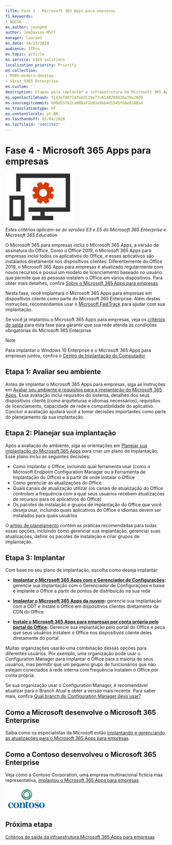 ```yaml
---
title: Fase 4 - Microsoft 365 Apps para empresas
f1.keywords:
- NOCSH
ms.author: josephd
author: JoeDavies-MSFT
manager: laurawi
ms.date: 10/23/2019
audience: ITPro
ms.topic: article
ms.service: o365-solutions
localization_priority: Priority
ms.collection:
- M365-modern-desktop
- Strat_O365_Enterprise
ms.custom: ''
description: Etapas para implantar a infraestrutura do Microsoft 365 Apps para empresas do Microsoft 365 Enterprise.
ms.openlocfilehash: 5143ef8872a7ebd119e77c6148288828a39e20d9
ms.sourcegitcommit: bd8d55f82ca008af1b93a9bb4d1545f68e8188ad
ms.translationtype: HT
ms.contentlocale: pt-BR
ms.lasthandoff: 05/04/2020
ms.locfileid: "44011942"
---
```

# <a name="phase-4-microsoft-365-apps-for-enterprise"></a>Fase 4 - Microsoft 365 Apps para empresas

![Fase 4 - Microsoft 365 Apps para empresas](../media/deploy-foundation-infrastructure/O365proplus_icon.png)

*Estes critérios aplicam-se às versões E3 e E5 do Microsoft 365 Enterprise e Microsoft 365 Education*

O Microsoft 365 para empresas inclui o Microsoft 365 Apps, a versão de assinatura do Office. Como o Office 2019, o Microsoft 365 Apps para empresas inclui todos os aplicativos do Office, e esses aplicativos são instalados diretamente nos dispositivos clientes. Diferentemente do Office 2019, o Microsoft 365 Apps para empresas é atualizado regularmente com novos recursos e possui um modelo de licenciamento baseado no usuário que permite que as pessoas instalem o Office em vários dispositivos. Para obter mais detalhes, confira [Sobre o Microsoft 365 Apps para empresas](https://docs.microsoft.com/deployoffice/about-microsoft-365-apps).

Nesta fase, você implantará o Microsoft 365 Apps para empresas em dispositivos cliente como parte do Microsoft 365 Enterprise. Além destas instruções, recomendamos usar o [Microsoft FastTrack](https://fasttrack.microsoft.com/office) para ajudar com sua implantação. 

Se você já implantou o Microsoft 365 Apps para empresas, veja os [critérios de saída](office365proplus-exit-criteria.md) para esta fase para garantir que sua rede atenda às condições obrigatórias do Microsoft 365 Enterprise.

>[!Note]
>Para implantar o Windows 10 Enterprise e o Microsoft 365 Apps para empresas juntos, confira o [Centro de Implantação do Computador](desktop-deployment-center-home.md).
>

## <a name="step-1-assess-your-environment"></a>Etapa 1: Avaliar seu ambiente

Antes de implantar o Microsoft 365 Apps para empresas, siga as instruções em [Avaliar seu ambiente e requisitos para a implantação do Microsoft 365 Apps](https://docs.microsoft.com/DeployOffice/assess-microsoft-365-apps). Essa avaliação inclui requisitos do sistema, detalhes dos seus dispositivos cliente (como arquiteturas e idiomas necessários), requisitos de licenciamento, capacidade de rede e compatibilidade do aplicativo. Concluir a avaliação ajudará você a tomar decisões importantes como parte do planejamento da sua implantação.

## <a name="step-2-plan-your-deployment"></a>Etapa 2: Planejar sua implantação

Após a avaliação do ambiente, siga as orientações em [Planejar sua implantação do Microsoft 365 Apps](https://docs.microsoft.com/DeployOffice/plan-microsoft-365-apps) para criar um plano de implantação. Esse plano inclui as seguintes decisões: 

- Como implantar o Office, incluindo qual ferramenta usar (como o Microsoft Endpoint Configuration Manager ou a Ferramenta de Implantação do Office) e a partir de onde instalar o Office
- Como gerenciar as atualizações do Office
- Quais canais de atualização utilizar (os canais de atualização do Office controlam a frequência com a qual seus usuários recebem atualizações de recursos para os aplicativos do Office)
- Os pacotes de instalação e grupos de implantação do Office que você deseja usar, incluindo quais aplicativos do Office e idiomas devem ser instalados para quais usuários

O [artigo de planejamento](https://docs.microsoft.com/DeployOffice/plan-microsoft-365-apps) contém as práticas recomendadas para todas essas opções, incluindo como gerenciar sua implantação, gerenciar suas atualizações, definir os pacotes de instalação e criar grupos de implantação. 

## <a name="step-3-deploy"></a>Etapa 3: Implantar

Com base no seu plano de implantação, escolha como deseja implantar:

- **[Implantar o Microsoft 365 Apps com o Gerenciador de Configurações](https://docs.microsoft.com/deployoffice/deploy-microsoft-365-apps-configuration-manager):** gerencie sua implantação com o Gerenciador de Configurações e baixe e implante o Office a partir de pontos de distribuição na sua rede

- **[Implantar o Microsoft 365 Apps da nuvem](https://docs.microsoft.com/deployoffice/deploy-microsoft-365-apps-cloud):** gerencie sua implantação com a ODT e instale o Office em dispositivos clientes diretamente da CDN do Office
 
- **[Instale o Microsoft 365 Apps para empresas por conta própria pelo portal do Office](https://docs.microsoft.com/deployoffice/manage-software-download-settings-office-365):** Gerencie sua implantação pelo portal do Office e peça que seus usuários instalem o Office nos dispositivos cliente deles diretamente do portal

Muitas organizações usarão uma combinação dessas opções para diferentes usuários. Por exemplo, uma organização pode usar o Configuration Manager para implantar o Office para a maioria de seus usuários, mas permitir que um pequeno grupo de funcionários que não estejam conectados à rede interna com frequência instalem o Office por conta própria. 

Se sua organização usar o Configuration Manager, é recomendável atualizar para o Branch Atual e obter a versão mais recente. Para saber mais, confira [Qual branch do Configuration Manager devo usar?](https://docs.microsoft.com/mem/configmgr/core/understand/which-branch-should-i-use)

## <a name="how-microsoft-does-microsoft-365-enterprise"></a>Como a Microsoft desenvolve o Microsoft 365 Enterprise

Saiba como os especialistas da Microsoft estão [implantando e gerenciando as atualizações para o Microsoft 365 Apps para empresas](https://www.microsoft.com/itshowcase/deploying-and-managing-microsoft-365#primaryR7).

## <a name="how-contoso-did-microsoft-365-enterprise"></a>Como a Contoso desenvolveu o Microsoft 365 Enterprise

Veja como a Contoso Corporation, uma empresa multinacional fictícia mas representativa, [implantou o Microsoft 365 Apps para empresas](contoso-o365pp.md).

![A Contoso Corporation](../media/contoso-overview/contoso-icon.png)

## <a name="next-step"></a>Próxima etapa

[Critérios de saída da infraestrutura Microsoft 365 Apps para empresas](office365proplus-exit-criteria.md)

